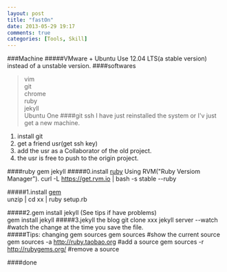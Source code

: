 ```yaml
---
layout: post
title: "fastOn"
date: 2013-05-29 19:17
comments: true
categories: [Tools, Skill]
---
```

###Machine
#####VMware + Ubuntu 
Use 12.04 LTS(a stable version) instead of a unstable version.
####softwares
>vim  
>git  
>chrome  
>ruby  
>jekyll  
>Ubuntu One
####git ssh
I have just reinstalled the system or I'v just get a new machine.
1. install git
2. get a friend usr(get ssh key)
3. add the usr as a Collaborator of the old project.
4. the usr is free to push to the origin project.    

####ruby gem jekyll
#####0.install [ruby](https://www.ruby-lang.org/en/downloads/)  Using RVM("Ruby Versiom Manager").
		curl -L https://get.rvm.io | bash -s stable --ruby	

#####1.install [gem](http://rubygems.org/pages/download)   
		unzip | cd xx | ruby setup.rb   

#####2.gem install jekyll (See tips if have problems)  
		gem install jekyll
#####3.jekyll the blog
		git clone xxx
		jekyll server --watch  #watch the change at the time you save the file.   
#####Tips: changing gem sources
		gem sources #show the current source
		gem sources -a http://ruby.taobao.org #add a source
		gem sources -r http://rubygems.org/ #remove a source


####done
